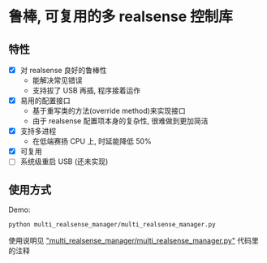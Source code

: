 # 鲁棒, 可复用的多 realsense 控制库

## 特性
- [x] 对 realsense 良好的鲁棒性
    - 能解决常见错误
    - 支持拔了 USB 再插, 程序接着运作
- [x] 易用的配置接口
    - 基于重写类的方法(override method)来实现接口
    - 由于 realsense 配置项本身的复杂性, 很难做到更加简洁
- [x] 支持多进程
    - 在低端赛扬 CPU 上, 时延能降低 50%
- [x] 可复用
- [ ] 系统级重启 USB (还未实现)

## 使用方式

Demo:
```
python multi_realsense_manager/multi_realsense_manager.py
```
使用说明见 ["multi_realsense_manager/multi_realsense_manager.py"](multi_realsense_manager/multi_realsense_manager.py#L248-301) 代码里的注释

